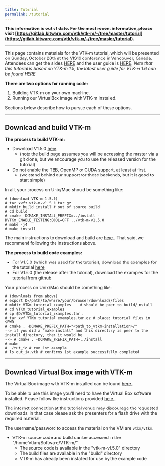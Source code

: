```yaml
---
title: Tutorial
permalink: /tutorial
---
```


**This information is out of date. For the most recent information, please visit [https://gitlab.kitware.com/vtk/vtk-m/-/tree/master/tutorial](https://gitlab.kitware.com/vtk/vtk-m/-/tree/master/tutorial).**


------

This page contains materials for the VTK-m tutorial, which will be presented on Sunday, October 20th at the VIS19 conference in Vancouver, Canada. Attendees can get the slides [HERE](https://m-old.vtk.org/images/f/f3/VTKm_Tutorial_VIS19.pptx) and the user guide is [HERE](https://gitlab.kitware.com/vtk/vtk-m-user-guide/-/wikis/uploads/VTKmUsersGuide-1-5.pdf). *Note that this tutorial is based on VTK-m 1.5, the latest user guide for VTK-m 1.6 can be found [HERE](https://gitlab.kitware.com/vtk/vtk-m-user-guide/-/wikis/uploads/VTKmUsersGuide-1-6.pdf)*

**There are two options for running code:**
1. Building VTK-m on your own machine.
2. Running our VirtualBox image with VTK-m installed.

Sections below describe how to pursue each of these options.

------

## Download and build VTK-m

**The process to build VTK-m:**

- Download V1.5.0 [here](https://m.vtk.org/index.php/VTK-m_Releases#VTK-m_Version_1.5.0).
  - (note the build page assumes you will be accessing the master via a git clone, but we encourage you to use the released version for the tutorial)
- Do not enable the TBB, OpenMP or CUDA support, at least at first.
  - (we stand behind our support for these backends, but it is good to start simple)

In all, your process on Unix/Mac should be something like:
~~~
# (download VTK-m 1.5.0)
# tar xvfz vtk-m-v1.5.0.tar.gz
# mkdir build install # out of source build
# cd build
# cmake -DCMAKE_INSTALL_PREFIX=../install -DVTKm_ENABLE_TESTING:BOOL=OFF ../vtk-m-v1.5.0
# make -j4
# make install
~~~

The main instructions to download and build are [here <i class="ri-external-link-fill"></i>](https://gitlab.kitware.com/vtk/vtk-m/blob/master/README.md#building). That said, we recommend following the instructions above.


**The process to build code examples:**
- For V1.5.0 (which was used for the tutorial), download the examples for the tutorial [here](https://m.vtk.org/images/e/ea/VTKm_tutorial_examples.tar.gz)
- For V1.6.0 (the release after the tutorial), download the examples for the tutorial from [github <i class="ri-external-link-fill"></i>](https://github.com/uo-cdux/vtk-m-tutorial)

Your process on Unix/Mac should be something like:
~~~
# (downloads from above)
# export D=/path/to/where/your/browser/downloads/files
# mkdir VTKm_tutorial_examples    # should be peer to build/install
# cd VTKm_tutorial_examples
# cp $D/VTKm_tutorial_examples.tar .
# tar xvf VTKm_tutorial_examples.tar.gz # places tutorial files in $PWD
# cmake . -DCMAKE_PREFIX_PATH="<path_to_vtkm-installation>/"
--> if you did a "make install" and this directory is peer to the install directory, then it would be
--> # cmake . -DCMAKE_PREFIX_PATH=../install
# make
# ./tut_io # run 1st example
# ls out_io.vtk # confirms 1st example successfully completed
~~~

------

## Download Virtual Box image with VTK-m

The Virtual Box image with VTK-m installed can be found [here <i class="ri-external-link-fill"></i>](https://www.dropbox.com/s/36hn0no3jhn9wra/VTKm_tutorial.ova?dl=0).

To be able to use this image you'll need to have the Virtual Box software installed. Please follow the instructions provided [here <i class="ri-external-link-fill"></i>](https://www.virtualbox.org/wiki/Downloads).

The internet connection at the tutorial venue may discourage the requested downloads, in that case please ask the presenters for a flash drive with the required material.

The username/password to access the material on the VM are `vtkm/vtkm`.

- VTK-m source code and build can be accessed in the "/home/vtkm/Software/VTK-m/"
  - The source code is available in the "vtk-m-v1.5.0" directory
  - The build files are available in the "build" directory
  - VTK-m has already been installed for use by the example code
